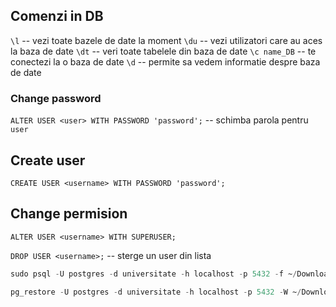 


## Comenzi in DB
`\l` -- vezi toate bazele de date la moment
`\du` -- vezi utilizatori care au aces la baza de date
`\dt` -- veri toate tabelele din baza de date 
`\c name_DB` -- te conectezi la o baza de date
`\d` -- permite sa vedem informatie despre baza de date
### Change password
`ALTER USER <user> WITH PASSWORD 'password';` -- schimba parola pentru `user`
## Create user
`CREATE USER <username> WITH PASSWORD 'password';`
## Change permision
`ALTER USER <username> WITH SUPERUSER;`



`DROP USER <username>;` -- sterge un user din lista


```sql
sudo psql -U postgres -d universitate -h localhost -p 5432 -f ~/Downloads/Telegram\ Desktop/university_backup.sql
```

```sql
pg_restore -U postgres -d universitate -h localhost -p 5432 -W ~/Downloads/Telegram\ Desktop/university_backup.sql
```